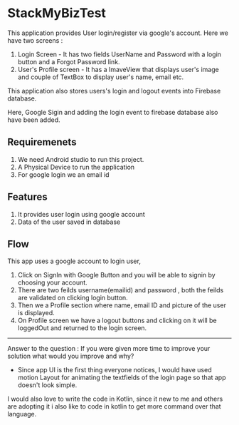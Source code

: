 # StackMyBizTest

This application provides User login/register via google's account. Here we have two screens : 
1. Login Screen -  It has two fields UserName and Password with a login button and a Forgot Password link.
2. User's Profile screen - It has a ImaveView that displays user's image and couple of TextBox to display user's name, email etc.

This application also stores users's login and logout events into Firebase database.

Here, Google Sigin and adding the login event to firebase database also have been added.

## Requiremenets 

1. We need Android studio to run this project.
2. A Physical Device to run the application
3. For google login we an email id

## Features

1. It provides user login using google account
2. Data of the user saved in database 

## Flow

This app uses a google account to login user, 

1. Click on SignIn with Google Button and you will be able to signin by choosing your account.
2. There are two feilds username(emailid) and password , both the feilds are validated on clicking login button.
3. Then we a Profile section where name, email ID and picture of the user is displayed.
4. On Profile screen we have a logout buttons and clicking on it will be loggedOut and returned to the login screen.


-------------

Answer to the question : If you were given more time to improve your solution what would you improve and why?

- Since app UI is the first thing everyone notices, I would have used motion Layout for animating the textfields of the login page so that app doesn't look simple.

I would also love to write the code in Kotlin, since it new to me and others are adopting it i also like to code in kotlin to get more command over that language.






